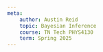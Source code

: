 ```yaml
---
meta:
    author: Austin Reid
    topic: Bayesian Inference
    course: TN Tech PHYS4130
    term: Spring 2025
---
```


